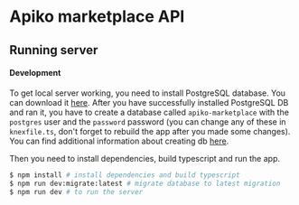 # Apiko marketplace API

## Running server

#### Development
To get local server working, you need to install PostgreSQL database.
You can download it [here](https://www.postgresql.org/).
After you have successfully installed PostgreSQL DB and ran it, you have to create a database called `apiko-marketplace` with the `postgres` user and the `password` password (you can change any of these in `knexfile.ts`, don't forget to rebuild the app after you made some changes).
You can find additional information about creating db [here](https://www.tutorialspoint.com/postgresql/postgresql_create_database.htm).

Then you need to install dependencies, build typescript and run the app.

```sh
$ npm install # install dependencies and build typescript
$ npm run dev:migrate:latest # migrate database to latest migration
$ npm run dev # to run the server
```
